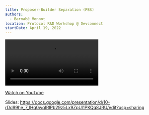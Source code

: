 ```yaml
---
title: Proposer-Builder Separation (PBS)
authors:
  - Barnabé Monnot
location: Protocol R&D Workshop @ Devconnect
startDate: April 19, 2022
---
```


<video src="https://youtu.be/Yy3zsX-CB0Q"></video>

[Watch on YouTube](https://youtu.be/Yy3zsX-CB0Q)

Slides: <https://docs.google.com/presentation/d/10-rDd99he_7_lHq0wqIRlPb29z5Lx9ZpUl1PKQq8JRU/edit?usp=sharing>
